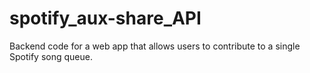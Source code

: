 # spotify_aux-share_API
Backend code for a web app that allows users to contribute to a single Spotify song queue. 
